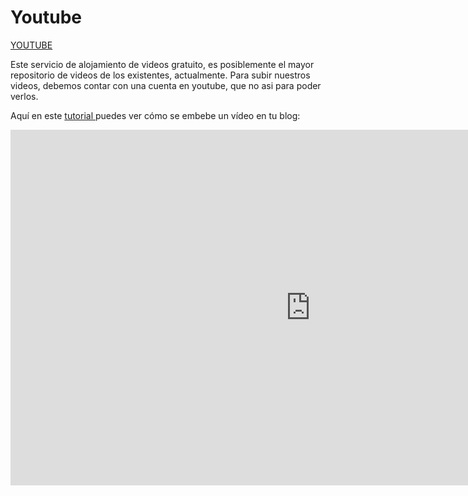 
# Youtube

[YOUTUBE](http://www.youtube.com/?hl=es)

Este servicio de alojamiento de videos gratuito, es posiblemente el mayor repositorio de videos de los existentes, actualmente. Para subir nuestros videos, debemos contar con una cuenta en youtube, que no asi para poder verlos.

Aquí en este [tutorial ](https://docs.google.com/presentation/d/1gnT8yhKbYguvddlbmcO4BlRTnnkedCFF2JhV_zJ5Fa4/pub?start=false&amp;loop=false&amp;delayms=3000)puedes ver cómo se embebe un vídeo en tu blog:

<iframe width="960" height="569" src="https://docs.google.com/presentation/d/1gnT8yhKbYguvddlbmcO4BlRTnnkedCFF2JhV_zJ5Fa4/embed?start=false&amp;loop=false&amp;delayms=3000" frameborder="0" allowfullscreen="allowfullscreen" mozallowfullscreen="mozallowfullscreen" webkitallowfullscreen="webkitallowfullscreen"></iframe>

